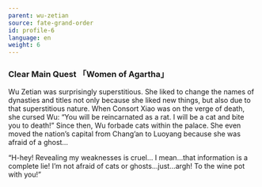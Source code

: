 ```yaml
---
parent: wu-zetian
source: fate-grand-order
id: profile-6
language: en
weight: 6
---
```


### Clear Main Quest 「Women of Agartha」

Wu Zetian was surprisingly superstitious.
She liked to change the names of dynasties and titles not only because she liked new things, but also due to that superstitious nature.
When Consort Xiao was on the verge of death, she cursed Wu: “You will be reincarnated as a rat. I will be a cat and bite you to death!” Since then, Wu forbade cats within the palace.
She even moved the nation’s capital from Chang’an to Luoyang because she was afraid of a ghost…

“H-hey! Revealing my weaknesses is cruel… I mean…that information is a complete lie! I’m not afraid of cats or ghosts…just…argh! To the wine pot with you!”

